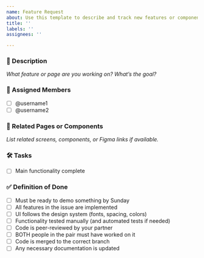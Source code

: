```yaml
---
name: Feature Request
about: Use this template to describe and track new features or components.
title: ''
labels: ''
assignees: ''

---
```


### 📝 Description
_What feature or page are you working on? What’s the goal?_

### 👥 Assigned Members
- [ ] @username1  
- [ ] @username2  

### 🔗 Related Pages or Components
_List related screens, components, or Figma links if available._

### 🛠️ Tasks
- [ ] Main functionality complete

### ✅ Definition of Done
- [ ] Must be ready to demo something by Sunday
- [ ] All features in the issue are implemented
- [ ] UI follows the design system (fonts, spacing, colors)
- [ ] Functionality tested manually (and automated tests if needed)
- [ ] Code is peer-reviewed by your partner
- [ ] BOTH people in the pair must have worked on it
- [ ] Code is merged to the correct branch
- [ ] Any necessary documentation is updated
